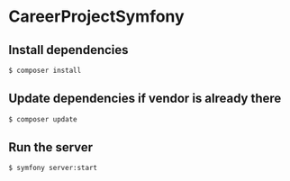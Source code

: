 # CareerProjectSymfony

## Install dependencies
```bash
$ composer install
```

## Update dependencies if vendor is already there
```bash
$ composer update
```

## Run the server
```bash
$ symfony server:start
```